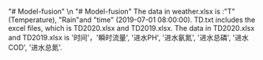 "# Model-fusion" \n
"# Model-fusion" 
The data in weather.xlsx is :"T" (Temperature), "Rain"and "time" (2019-07-01 08:00:00).
TD.txt includes the excel files, which is TD2020.xlsx and TD2019.xlsx.
The data in TD2020.xlsx and TD2019.xlsx is '时间'，'瞬时流量', '进水PH', '进水氨氮', '进水总磷', '进水COD', '进水总氮'.
